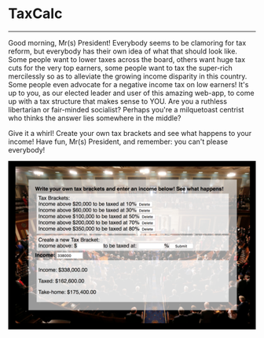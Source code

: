 # TaxCalc

---

Good morning, Mr(s) President! Everybody seems to be clamoring for tax reform, but everybody has their own idea of what that should look like. Some people want to lower taxes across the board, others want huge tax cuts for the very top earners, some people want to tax the super-rich mercilessly so as to alleviate the growing income disparity in this country. Some people even advocate for a negative income tax on low earners! It's up to you, as our elected leader and user of this amazing web-app, to come up with a tax structure that makes sense to YOU. Are you a ruthless libertarian or fair-minded socialist? Perhaps you're a milquetoast centrist who thinks the answer lies somewhere in the middle?

Give it a whirl! Create your own tax brackets and see what happens to your income! Have fun, Mr(s) President, and remember: you can't please everybody!

<img src='https://github.com/iwpeifer/TaxCalc/blob/master/public/ss.jpeg?raw=true'/>
